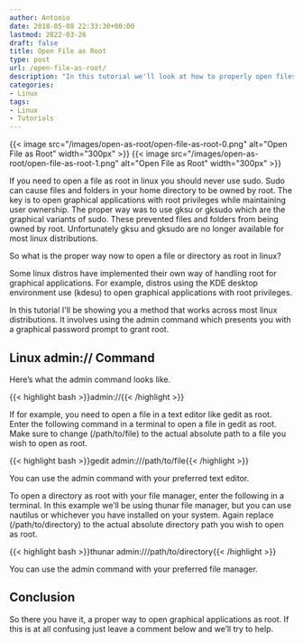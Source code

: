 ```yaml
---
author: Antonio
date: 2018-05-08 22:33:30+00:00
lastmod: 2022-03-26
draft: false
title: Open File as Root
type: post
url: /open-file-as-root/
description: "In this tutorial we'll look at how to properly open files and directories as root in linux. Graphical applications in linux should never be opened with sudo."
categories:
- Linux
tags:
- Linux
- Tutorials
---
```


{{< image src="/images/open-as-root/open-file-as-root-0.png" alt="Open File as Root" width="300px" >}}
{{< image src="/images/open-as-root/open-file-as-root-1.png" alt="Open File as Root" width="300px" >}}

If you need to open a file as root in linux you should never use sudo. Sudo can cause files and folders in your home directory to be owned by root. The key is to open graphical applications with root privileges while maintaining user ownership. The proper way was to use gksu or gksudo which are the graphical variants of sudo. These prevented files and folders from being owned by root. Unfortunately gksu and gksudo are no longer available for most linux distributions.

<!--more-->

<!--adsense-->

So what is the proper way now to open a file or directory as root in linux?

Some linux distros have implemented their own way of handling root for graphical applications. For example, distros using the KDE desktop environment use (kdesu) to open graphical applications with root privileges.

In this tutorial I'll be showing you a method that works across most linux distributions. It involves using the admin command which presents you with a graphical password prompt to grant root.

## Linux admin:// Command

Here’s what the admin command looks like.

{{< highlight bash >}}admin://{{< /highlight >}}

If for example, you need to open a file in a text editor like gedit as root. Enter the following command in a terminal to open a file in gedit as root. Make sure to change (/path/to/file) to the actual absolute path to a file you wish to open as root.

{{< highlight bash >}}gedit admin:///path/to/file{{< /highlight >}}

You can use the admin command with your preferred text editor.

<!--adsense-->

To open a directory as root with your file manager, enter the following in a terminal. In this example we’ll be using thunar file manager, but you can use nautilus or whichever you have installed on your system. Again replace (/path/to/directory) to the actual absolute directory path you wish to open as root.

{{< highlight bash >}}thunar admin:///path/to/directory{{< /highlight >}}

You can use the admin command with your preferred file manager.

## Conclusion

So there you have it, a proper way to open graphical applications as root. If this is at all confusing just leave a comment below and we’ll try to help.
